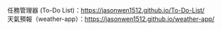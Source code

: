 任務管理器 (To-Do List)：https://jasonwen1512.github.io/To-Do-List/ <br>
天氣預報（weather-app）：https://jasonwen1512.github.io/weather-app/
